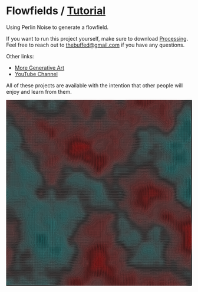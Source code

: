 # Flowfields / [Tutorial](https://www.youtube.com/watch?v=zx7GrlzYY7U)

Using Perlin Noise to generate a flowfield.

If you want to run this project yourself, make sure to download [Processing](https://www.processing.org). Feel free to reach out to thebuffed@gmail.com if you have any questions.

Other links:
- [More Generative Art](https://github.com/erdavids/Generative-Art)
- [YouTube Channel](https://www.youtube.com/channel/UCUrmX3SvpPerq-KAfGBrgGQ)

All of these projects are available with the intention that other people will enjoy and learn from them. 

<p align="center"><img src="https://github.com/erdavids/Flowfields/blob/master/Examples/test.png"></p>
